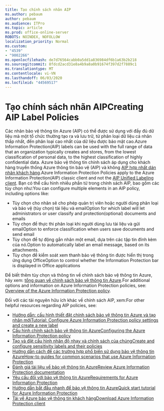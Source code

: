 ```yaml
---
title: Tạo chính sách nhãn AIP
ms.author: pebaum
author: pebaum
ms.audience: ITPro
ms.topic: article
ms.prod: office-online-server
ROBOTS: NOINDEX, NOFOLLOW
localization_priority: Normal
ms.custom:
- "4539"
- "9002266"
ms.openlocfilehash: de7d76564cabb0a5dd1a836984df6b1a63b2b218
ms.sourcegitcommit: 8fdcd2acd31e8a4b9a8a0b91674f397d2f7889c1
ms.translationtype: MT
ms.contentlocale: vi-VN
ms.lasthandoff: 06/03/2020
ms.locfileid: "44569517"
---
```

# <a name="creating-aip-label-policies"></a><span data-ttu-id="e8fd6-102">Tạo chính sách nhãn AIP</span><span class="sxs-lookup"><span data-stu-id="e8fd6-102">Creating AIP Label Policies</span></span>

<span data-ttu-id="e8fd6-103">Các nhãn bảo vệ thông tin Azure (AIP) có thể được sử dụng với đầy đủ dữ liệu mà một tổ chức thường tạo ra và lưu trữ, từ phân loại dữ liệu cá nhân thấp nhất, đến phân loại cao nhất của dữ liệu được bảo mật cao.</span><span class="sxs-lookup"><span data-stu-id="e8fd6-103">Azure Information Protection(AIP) labels can be used with the full range of data that an organization typically creates and stores, from the lowest classification of personal data, to the highest classification of highly confidential data.</span></span> <span data-ttu-id="e8fd6-104">Azure bảo vệ thông tin chính sách áp dụng cho khách hàng truyền thống Azure thông tin bảo vệ (AIP) và không [AIP hợp nhất dán nhãn khách hàng](https://docs.microsoft.com/azure/information-protection/rms-client/unifiedlabelingclient-version-release-history).</span><span class="sxs-lookup"><span data-stu-id="e8fd6-104">Azure Information Protection Policies apply to the Azure Information Protection(AIP) classic client and not the  [AIP Unified Labeling client](https://docs.microsoft.com/azure/information-protection/rms-client/unifiedlabelingclient-version-release-history).</span></span> <span data-ttu-id="e8fd6-105">Bạn có thể cấu hình nhiều phần tử trong chính sách AIP, bao gồm các tùy chọn như:</span><span class="sxs-lookup"><span data-stu-id="e8fd6-105">You can configure multiple elements in an AIP policy, including options like:</span></span>

- <span data-ttu-id="e8fd6-106">Tùy chọn cho nhãn sẽ cho phép quản trị viên hoặc người dùng phân loại và bảo vệ (tùy chọn) tài liệu và email</span><span class="sxs-lookup"><span data-stu-id="e8fd6-106">Option for which label will let administrators or user classify and protection(optional) documents and emails</span></span>
- <span data-ttu-id="e8fd6-107">Tùy chọn để thực thi phân loại khi người dùng lưu tài liệu và gửi email</span><span class="sxs-lookup"><span data-stu-id="e8fd6-107">Option to enforce classification when users save documents and send email</span></span>
- <span data-ttu-id="e8fd6-108">Tùy chọn để tự động gắn nhãn một email, dựa trên các tập tin đính kèm của nó.</span><span class="sxs-lookup"><span data-stu-id="e8fd6-108">Option to automatically label an email message, based on its attachments.</span></span>
- <span data-ttu-id="e8fd6-109">Tùy chọn để kiểm soát xem thanh bảo vệ thông tin được hiển thị trong ứng dụng Office</span><span class="sxs-lookup"><span data-stu-id="e8fd6-109">Option to control whether the Information Protection bar is displayed in Office applications</span></span>

<span data-ttu-id="e8fd6-110">Để biết thêm tùy chọn và thông tin về chính sách bảo vệ thông tin Azure, hãy xem: [tổng quan về chính sách bảo vệ thông tin Azure](https://docs.microsoft.com/azure/information-protection/overview-policy).</span><span class="sxs-lookup"><span data-stu-id="e8fd6-110">For additional options and information on Azure Information Protection policies, see: [Overview of the Azure Information Protection policy](https://docs.microsoft.com/azure/information-protection/overview-policy).</span></span>  

<span data-ttu-id="e8fd6-111">Đối với các tài nguyên hữu ích khác về chính sách AIP, xem:</span><span class="sxs-lookup"><span data-stu-id="e8fd6-111">For other helpful resources regarding AIP policies, see:</span></span>

- [<span data-ttu-id="e8fd6-112">Hướng dẫn: cấu hình thiết đặt chính sách bảo vệ thông tin Azure và tạo nhãn mới</span><span class="sxs-lookup"><span data-stu-id="e8fd6-112">Tutorial: Configure Azure Information Protection policy settings and create a new label</span></span>](https://docs.microsoft.com/azure/information-protection/infoprotect-quick-start-tutorial)  
- [<span data-ttu-id="e8fd6-113">Cấu hình chính sách bảo vệ thông tin Azure</span><span class="sxs-lookup"><span data-stu-id="e8fd6-113">Configuring the Azure Information Protection policy</span></span>](https://docs.microsoft.com/azure/information-protection/configure-policy)  
- [<span data-ttu-id="e8fd6-114">Tạo và đặt cấu hình nhãn độ nhạy và chính sách của chúng</span><span class="sxs-lookup"><span data-stu-id="e8fd6-114">Create and configure sensitivity labels and their policies</span></span>](https://docs.microsoft.com/microsoft-365/compliance/create-sensitivity-labels)  
- [<span data-ttu-id="e8fd6-115">Hướng dẫn cách để các trường hợp phổ biến sử dụng bảo vệ thông tin Azure</span><span class="sxs-lookup"><span data-stu-id="e8fd6-115">How-to guides for common scenarios that use Azure Information Protection</span></span>](https://docs.microsoft.com/azure/information-protection/how-to-guides)  
- [<span data-ttu-id="e8fd6-116">Đánh giá tài liệu về bảo vệ thông tin Azure</span><span class="sxs-lookup"><span data-stu-id="e8fd6-116">Review Azure Information Protection documentation</span></span>](https://docs.microsoft.com/azure/information-protection/what-is-information-protection)  
- [<span data-ttu-id="e8fd6-117">Yêu cầu đối với bảo vệ thông tin Azure</span><span class="sxs-lookup"><span data-stu-id="e8fd6-117">Requirements for Azure Information Protection</span></span>](https://docs.microsoft.com/azure/information-protection/get-started/requirements)  
- [<span data-ttu-id="e8fd6-118">Hướng dẫn bắt đầu nhanh để bảo vệ thông tin Azure</span><span class="sxs-lookup"><span data-stu-id="e8fd6-118">Quick start tutorial for Azure Information Protection</span></span>](https://docs.microsoft.com/azure/information-protection/get-started/infoprotect-quick-start-tutorial)  
- [<span data-ttu-id="e8fd6-119">Tải về Azure bảo vệ thông tin khách hàng</span><span class="sxs-lookup"><span data-stu-id="e8fd6-119">Download Azure Information Protection client</span></span>](https://www.microsoft.com/download/details.aspx?id=53018)